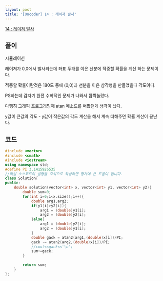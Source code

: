 ```yaml
---
layout: post
title: '[Oncoder] 14 : 레이저 발사'
---
```


[14 : 레이저 발사](https://www.oncoder.com/developer/practice/challenge)

## 풀이

시뮬레이션

레이저가 0,0에서 발사되는데 좌표 두개를 이은 선분에 적중할 확률을 계산 하는 문제이다.

적중할 확률이란것은 180도 중에 (0,0)과 선분을 이은 삼각형을 만들었을때 각도이다.

PS하는데 갑자기 완전 수학적인 문제가 나와서 깜짝놀랐다.

다행히 그래픽 프로그래밍때 atan 메소드를 써봤던게 생각이 났다.

y값이 큰값의 각도 - y값이 작은값의 각도 계산을 해서 계속 더해주면 확률 계산이 끝난다.


## 코드

```cpp
#include <vector>
#include <cmath>
#include <iostream>
using namespace std;
#define PI 3.1415926535
//핵심 소스코드의 설명을 주석으로 작성하면 평가에 큰 도움이 됩니다.
class Solution{
public:
    double solution(vector<int> x, vector<int> y1, vector<int> y2){
        double sum=0;
        for(int i=0;i<x.size();i++){
            double arg1,arg2;
            if(y1[i]>y2[i]){
                arg1 = (double)y1[i];
                arg2 = (double)y2[i];
            }else{
                arg1 = (double)y2[i];
                arg2 = (double)y1[i];
            }
            double gack = atan2(arg1,(double)x[i])/PI;
            gack -= atan2(arg2,(double)x[i])/PI;
            //cout<<gack<<'\n';
            sum+=gack;
        }
        
        return sum;
    }
};
```
